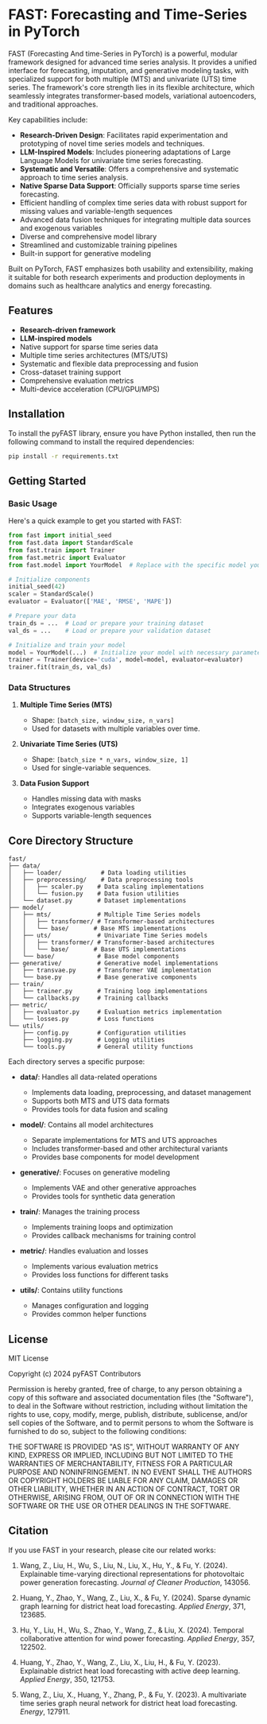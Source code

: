 # FAST: Forecasting and Time-Series in PyTorch

FAST (Forecasting And time-Series in PyTorch) is a powerful, modular framework designed for advanced time series analysis. It provides a unified interface for forecasting, imputation, and generative modeling tasks, with specialized support for both multiple (MTS) and univariate (UTS) time series. The framework's core strength lies in its flexible architecture, which seamlessly integrates transformer-based models, variational autoencoders, and traditional approaches.

Key capabilities include:
- **Research-Driven Design**: Facilitates rapid experimentation and prototyping of novel time series models and techniques.
- **LLM-Inspired Models**: Includes pioneering adaptations of Large Language Models for univariate time series forecasting.
- **Systematic and Versatile**: Offers a comprehensive and systematic approach to time series analysis.
- **Native Sparse Data Support**: Officially supports sparse time series forecasting.
- Efficient handling of complex time series data with robust support for missing values and variable-length sequences
- Advanced data fusion techniques for integrating multiple data sources and exogenous variables
- Diverse and comprehensive model library
- Streamlined and customizable training pipelines
- Built-in support for generative modeling

Built on PyTorch, FAST emphasizes both usability and extensibility, making it suitable for both research experiments and production deployments in domains such as healthcare analytics and energy forecasting.

## Features

- **Research-driven framework**
- **LLM-inspired models**
- Native support for sparse time series data
- Multiple time series architectures (MTS/UTS)
- Systematic and flexible data preprocessing and fusion 
- Cross-dataset training support
- Comprehensive evaluation metrics
- Multi-device acceleration (CPU/GPU/MPS)

## Installation

To install the pyFAST library, ensure you have Python installed, then run the following command to install the required dependencies:

```bash
pip install -r requirements.txt
```

## Getting Started

### Basic Usage

Here's a quick example to get you started with FAST:

```python
from fast import initial_seed
from fast.data import StandardScale
from fast.train import Trainer
from fast.metric import Evaluator
from fast.model import YourModel  # Replace with the specific model you are using

# Initialize components
initial_seed(42)
scaler = StandardScale()
evaluator = Evaluator(['MAE', 'RMSE', 'MAPE'])

# Prepare your data
train_ds = ...  # Load or prepare your training dataset
val_ds = ...    # Load or prepare your validation dataset

# Initialize and train your model
model = YourModel(...)  # Initialize your model with necessary parameters
trainer = Trainer(device='cuda', model=model, evaluator=evaluator)
trainer.fit(train_ds, val_ds)
```

### Data Structures

1. **Multiple Time Series (MTS)**
   - Shape: `[batch_size, window_size, n_vars]`
   - Used for datasets with multiple variables over time.

2. **Univariate Time Series (UTS)**
   - Shape: `[batch_size * n_vars, window_size, 1]`
   - Used for single-variable sequences.

3. **Data Fusion Support**
   - Handles missing data with masks
   - Integrates exogenous variables
   - Supports variable-length sequences

## Core Directory Structure

```plaintext
fast/
├── data/
│   ├── loader/           # Data loading utilities
│   ├── preprocessing/    # Data preprocessing tools
│   │   ├── scaler.py    # Data scaling implementations
│   │   └── fusion.py    # Data fusion utilities
│   └── dataset.py       # Dataset implementations
├── model/
│   ├── mts/             # Multiple Time Series models
│   │   ├── transformer/ # Transformer-based architectures
│   │   └── base/       # Base MTS implementations
│   ├── uts/             # Univariate Time Series models
│   │   ├── transformer/ # Transformer-based architectures
│   │   └── base/       # Base UTS implementations
│   └── base/            # Base model components
├── generative/          # Generative model implementations
│   ├── transvae.py      # Transformer VAE implementation
│   └── base.py          # Base generative components
├── train/
│   ├── trainer.py       # Training loop implementations
│   └── callbacks.py     # Training callbacks
├── metric/
│   ├── evaluator.py     # Evaluation metrics implementation
│   └── losses.py        # Loss functions
└── utils/
    ├── config.py        # Configuration utilities
    ├── logging.py       # Logging utilities
    └── tools.py         # General utility functions
```

Each directory serves a specific purpose:

- **data/**: Handles all data-related operations
  - Implements data loading, preprocessing, and dataset management
  - Supports both MTS and UTS data formats
  - Provides tools for data fusion and scaling

- **model/**: Contains all model architectures
  - Separate implementations for MTS and UTS approaches
  - Includes transformer-based and other architectural variants
  - Provides base components for model development

- **generative/**: Focuses on generative modeling
  - Implements VAE and other generative approaches
  - Provides tools for synthetic data generation

- **train/**: Manages the training process
  - Implements training loops and optimization
  - Provides callback mechanisms for training control

- **metric/**: Handles evaluation and losses
  - Implements various evaluation metrics
  - Provides loss functions for different tasks

- **utils/**: Contains utility functions
  - Manages configuration and logging
  - Provides common helper functions

## License

MIT License

Copyright (c) 2024 pyFAST Contributors

Permission is hereby granted, free of charge, to any person obtaining a copy of this software and associated documentation files (the "Software"), to deal in the Software without restriction, including without limitation the rights to use, copy, modify, merge, publish, distribute, sublicense, and/or sell copies of the Software, and to permit persons to whom the Software is furnished to do so, subject to the following conditions:

THE SOFTWARE IS PROVIDED "AS IS", WITHOUT WARRANTY OF ANY KIND, EXPRESS OR IMPLIED, INCLUDING BUT NOT LIMITED TO THE WARRANTIES OF MERCHANTABILITY, FITNESS FOR A PARTICULAR PURPOSE AND NONINFRINGEMENT. IN NO EVENT SHALL THE AUTHORS OR COPYRIGHT HOLDERS BE LIABLE FOR ANY CLAIM, DAMAGES OR OTHER LIABILITY, WHETHER IN AN ACTION OF CONTRACT, TORT OR OTHERWISE, ARISING FROM, OUT OF OR IN CONNECTION WITH THE SOFTWARE OR THE USE OR OTHER DEALINGS IN THE SOFTWARE.

## Citation

If you use FAST in your research, please cite our related works:

1. Wang, Z., Liu, H., Wu, S., Liu, N., Liu, X., Hu, Y., & Fu, Y. (2024). Explainable time-varying directional representations for photovoltaic power generation forecasting. *Journal of Cleaner Production*, 143056.

2. Huang, Y., Zhao, Y., Wang, Z., Liu, X., & Fu, Y. (2024). Sparse dynamic graph learning for district heat load forecasting. *Applied Energy*, 371, 123685.

3. Hu, Y., Liu, H., Wu, S., Zhao, Y., Wang, Z., & Liu, X. (2024). Temporal collaborative attention for wind power forecasting. *Applied Energy*, 357, 122502.

4. Huang, Y., Zhao, Y., Wang, Z., Liu, X., Liu, H., & Fu, Y. (2023). Explainable district heat load forecasting with active deep learning. *Applied Energy*, 350, 121753.

5. Wang, Z., Liu, X., Huang, Y., Zhang, P., & Fu, Y. (2023). A multivariate time series graph neural network for district heat load forecasting. *Energy*, 127911.
